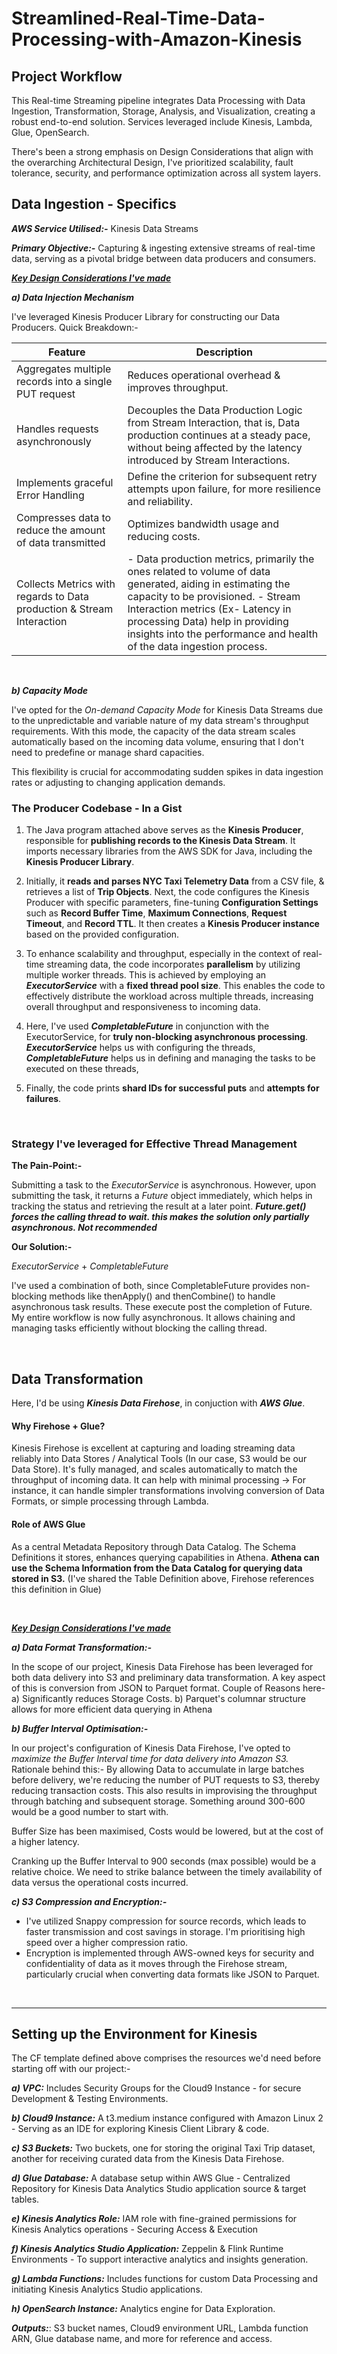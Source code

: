 # Streamlined-Real-Time-Data-Processing-with-Amazon-Kinesis

## Project Workflow 
This Real-time Streaming pipeline integrates Data Processing with Data Ingestion, Transformation, Storage, Analysis, and Visualization, creating a robust end-to-end solution. Services leveraged include  Kinesis, Lambda, Glue, OpenSearch.

There's been a strong emphasis on Design Considerations that align with the overarching Architectural Design, I've prioritized scalability, fault tolerance, security, and performance optimization across all system layers.

## Data Ingestion - Specifics

_**AWS Service Utilised:-**_ 
Kinesis Data Streams

_**Primary Objective:-**_
Capturing & ingesting extensive streams of real-time data, serving as a pivotal bridge between data producers and consumers.


<rarr> <ins>**_Key Design Considerations I've made_**</ins> 

_**a) Data Injection Mechanism**_ 

  I've leveraged Kinesis Producer Library for constructing our Data Producers. 
  Quick Breakdown:-
  </br>
  

 | Feature                                                           | Description                                                                                                                                                                                  |
|-------------------------------------------|--------------------------------------------------------------------------------------------------------------------------------------------------------|
|  Aggregates multiple records into a single PUT request       | Reduces operational overhead & improves throughput.        |                                                                                                                                  |
| Handles requests asynchronously  | Decouples the Data Production Logic from Stream Interaction, that is, Data production continues at a steady pace, without being affected by the latency introduced by Stream Interactions.          |
|  Implements graceful Error Handling     | Define the criterion for subsequent retry attempts upon failure, for more resilience and reliability.                                                                                 |
|  Compresses data to reduce the amount of data transmitted   | Optimizes bandwidth usage and reducing costs.                                                                                                                                              |
|  Collects Metrics with regards to Data production & Stream Interaction | - Data production metrics, primarily the ones related to volume of data generated, aiding in estimating the capacity to be provisioned. - Stream Interaction metrics (Ex- Latency in processing Data) help in providing insights into the performance and health of the data ingestion process. |
</br>

_**b) Capacity Mode**_

I've opted for the _On-demand Capacity Mode_ for Kinesis Data Streams due to the unpredictable and variable nature of my data stream's throughput requirements. With this mode, the capacity of the data stream scales automatically based on the incoming data volume, ensuring that I don't need to predefine or manage shard capacities.

This flexibility is crucial for accommodating sudden spikes in data ingestion rates or adjusting to changing application demands.

### The Producer Codebase - In a Gist
1) The Java program attached above serves as the **Kinesis Producer**, responsible for **publishing records to the Kinesis Data Stream**. It imports necessary libraries from the AWS SDK for Java, including the **Kinesis Producer Library**.

2) Initially, it **reads and parses NYC Taxi Telemetry Data** from a CSV file, & retrieves a list of **Trip Objects**.
 Next, the code configures the Kinesis Producer with specific parameters, fine-tuning **Configuration Settings** such as **Record Buffer Time**, **Maximum Connections**, **Request Timeout**, and **Record TTL**. It then creates a **Kinesis Producer instance** based on the provided configuration.

4) To enhance scalability and throughput, especially in the context of real-time streaming data, the code incorporates **parallelism** by utilizing multiple worker threads. This is achieved by employing an _**ExecutorService**_ with a **fixed thread pool size**. 
This enables the code to effectively distribute the workload across multiple threads, increasing overall throughput and responsiveness to incoming data.
   
5) Here, I've used _**CompletableFuture**_ in conjunction with the ExecutorService, for **truly non-blocking asynchronous processing**. 
 _**ExecutorService**_ helps us with configuring the threads, _**CompletableFuture**_ helps us in defining and managing the tasks to be executed on these threads,

6) Finally, the code prints **shard IDs for successful puts** and **attempts for failures**.
</br>

### Strategy I've leveraged for Effective Thread Management

**The Pain-Point:-** 

Submitting a task to the _ExecutorService_ is asynchronous. However, upon submitting the task, it returns a _Future_ object immediately, which helps in tracking the status and retrieving the result at a later point.
_**Future.get() forces the calling thread to wait. this makes the solution only partially asynchronous. Not recommended**_

**Our Solution:-**

_ExecutorService_ + _CompletableFuture_

I've used a combination of both, since CompletableFuture provides non-blocking methods like thenApply() and thenCombine() to handle asynchronous task results. These execute post the completion of Future. My entire workflow is now fully asynchronous. It allows chaining and managing tasks efficiently without blocking the calling thread.

</br>

## Data Transformation
Here, I'd be using _**Kinesis Data Firehose**_, in conjuction with _**AWS Glue**_.

#### Why Firehose + Glue? 

Kinesis Firehose is excellent at capturing and loading streaming data reliably into Data Stores / Analytical Tools (In our case, S3 would be our Data Store).
It's fully managed, and scales automatically to match the throughput of incoming data.
It can help with minimal processing -> For instance, it can handle simpler transformations involving conversion of Data Formats, or simple processing through Lambda.

#### Role of AWS Glue

As a central Metadata Repository through Data Catalog. The Schema Definitions it stores, enhances querying capabilities in Athena. **Athena can use the Schema Information from the Data Catalog for querying data stored in S3.**
(I've shared the Table Definition above, Firehose references this definition in Glue)

</br>

<ins>**_Key Design Considerations I've made_**</ins> 

_**a) Data Format Transformation:-**_ 

In the scope of our project, Kinesis Data Firehose has been leveraged for both data delivery into S3 and preliminary data transformation. A key aspect of this is conversion from JSON to Parquet format. Couple of Reasons here- a) Significantly reduces Storage Costs. b) Parquet's columnar structure allows for more efficient data querying in Athena

_**b) Buffer Interval Optimisation:-**_

In our project's configuration of Kinesis Data Firehose, I've opted to _maximize the Buffer Interval time for data delivery into Amazon S3._ 
Rationale behind this:- By allowing Data to accumulate in large batches before delivery, we're reducing the number of PUT requests to S3, thereby reducing transaction costs. This also results in improvising the throughput through batching and subsequent storage. Something around 300-600 would be a good number to start with.

Buffer Size has been maximised, Costs would be lowered, but at the cost of a higher latency. 

Cranking up the Buffer Interval to 900 seconds (max possible) would be a relative choice. We need to strike balance between the timely availability of data versus the operational costs incurred. 
</br>

_**c) S3 Compression and Encryption:-**_

- I've utilized Snappy compression for source records,  which leads to faster transmission and cost savings in storage. I'm prioritising high speed over a higher compression ratio.
- Encryption is implemented through AWS-owned keys for security and confidentiality of data as it moves through the Firehose stream, particularly crucial when converting data formats like JSON to Parquet.















</br>



---


## Setting up the Environment for Kinesis

The CF template defined above comprises the resources we'd need before starting off with our project:-

**_a) VPC:_**
Includes Security Groups for the Cloud9 Instance - for secure Development & Testing Environments.

**_b) Cloud9 Instance:_**
A t3.medium instance configured with Amazon Linux 2 - Serving as an IDE for exploring Kinesis Client Library & code.

**_c) S3 Buckets:_**
Two buckets, one for storing the original Taxi Trip dataset,  another for receiving curated data from the Kinesis Data Firehose.

**_d) Glue Database:_**
A database setup within AWS Glue - Centralized Repository for Kinesis Data Analytics Studio application source & target tables.

**_e) Kinesis Analytics Role:_** 
IAM role with fine-grained permissions for Kinesis Analytics operations - Securing Access & Execution

**_f) Kinesis Analytics Studio Application:_** 
Zeppelin & Flink Runtime Environments - To support interactive analytics and insights generation.

**_g) Lambda Functions:_** 
Includes functions for custom Data Processing and initiating Kinesis Analytics Studio applications.

**_h) OpenSearch Instance:_**
 Analytics engine for Data Exploration.

**_Outputs:_**:
S3 bucket names, Cloud9 environment URL, Lambda function ARN, Glue database name, and more for reference and access.






    

